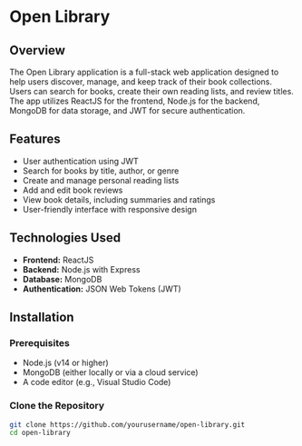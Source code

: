 # Open Library

## Overview

The Open Library application is a full-stack web application designed to help users discover, manage, and keep track of their book collections. Users can search for books, create their own reading lists, and review titles. The app utilizes ReactJS for the frontend, Node.js for the backend, MongoDB for data storage, and JWT for secure authentication.

## Features

- User authentication using JWT
- Search for books by title, author, or genre
- Create and manage personal reading lists
- Add and edit book reviews
- View book details, including summaries and ratings
- User-friendly interface with responsive design

## Technologies Used

- **Frontend:** ReactJS
- **Backend:** Node.js with Express
- **Database:** MongoDB
- **Authentication:** JSON Web Tokens (JWT)

## Installation

### Prerequisites

- Node.js (v14 or higher)
- MongoDB (either locally or via a cloud service)
- A code editor (e.g., Visual Studio Code)

### Clone the Repository

```bash
git clone https://github.com/yourusername/open-library.git
cd open-library
